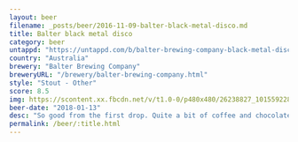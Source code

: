 ```yaml
---
layout: beer
filename: _posts/beer/2016-11-09-balter-black-metal-disco.md
title: Balter black metal disco
category: beer
untappd: "https://untappd.com/b/balter-brewing-company-black-metal-disco/1649787"
country: "Australia"
brewery: "Balter Brewing Company"
breweryURL: "/brewery/balter-brewing-company.html"
style: "Stout - Other"
score: 8.5
img: https://scontent.xx.fbcdn.net/v/t1.0-0/p480x480/26238827_10155922805413745_2755170156781478606_n.jpg?_nc_cat=104&_nc_ht=scontent.xx&oh=25d5acac0765c2cb9cf231740e333fa1&oe=5D79EA93
beer-date: "2018-01-13"
desc: "So good from the first drop. Quite a bit of coffee and chocolate and a nice hit of sweetness. Glad it comes in a big can"
permalink: /beer/:title.html
---
```

